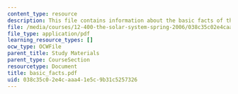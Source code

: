 ```yaml
---
content_type: resource
description: This file contains information about the basic facts of the solar system.
file: /media/courses/12-400-the-solar-system-spring-2006/038c35c02e4caaa41e5c9b31c5257326_basic_facts.pdf
file_type: application/pdf
learning_resource_types: []
ocw_type: OCWFile
parent_title: Study Materials
parent_type: CourseSection
resourcetype: Document
title: basic_facts.pdf
uid: 038c35c0-2e4c-aaa4-1e5c-9b31c5257326
---
```

